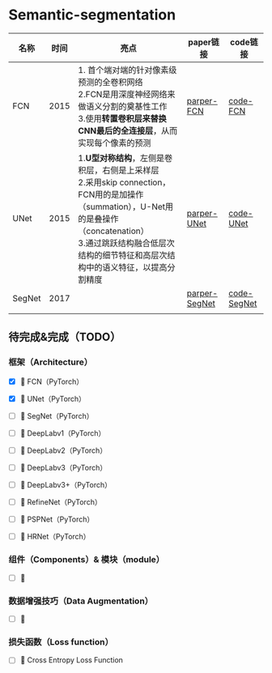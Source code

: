 # Semantic-segmentation

| 名称  | 时间 |                               亮点                            | paper链接 | code链接 |
| ----- | ---- | -------------------------------------------------------- | ------------------------------- | -------- |
| FCN   | 2015 | 1. 首个端对端的针对像素级预测的全卷积网络<br /> 2.FCN是用深度神经网络来做语义分割的奠基性工作<br />  3.使用**转置卷积层来替换CNN最后的全连接层**，从而实现每个像素的预测 | [parper-FCN](https://arxiv.org/abs/1411.4038) |  [code-FCN](https://github.com/WYH67/Semantic-segmentation/tree/main/FCN) |
| UNet  | 2015 | 1.**U型对称结构**，左侧是卷积层，右侧是上采样层<br /> 2.采用skip connection，FCN用的是加操作（summation），U-Net用的是叠操作（concatenation） <br /> 3.通过跳跃结构融合低层次结构的细节特征和高层次结构中的语义特征，以提高分割精度| [parper-UNet](https://lmb.informatik.uni-freiburg.de/people/ronneber/u-net/) | [code-UNet](https://github.com/WYH67/Semantic-segmentation/tree/main/UNet) |
| SegNet | 2017     |      |    [parper-SegNet](https://ieeexplore.ieee.org/stamp/stamp.jsp?arnumber=7803544)                              |     [code-SegNet](https://github.com/WYH67/Semantic-segmentation/blob/main/SegNet)     |
|       |      |      |                                 |          |



## 待完成&完成（TODO）

### 框架（Architecture）

- [x]  🚌 FCN（PyTorch）
- [x] 🚌 UNet（PyTorch）
- [ ] 🚌 SegNet（PyTorch）
- [ ] 🚌 DeepLabv1（PyTorch）
- [ ] 🚌 DeepLabv2（PyTorch）
- [ ] 🚌 DeepLabv3（PyTorch）
- [ ] 🚌 DeepLabv3+（PyTorch）
- [ ] 🚌 RefineNet（PyTorch）
- [ ] 🚌 PSPNet（PyTorch）
- [ ] 🚌 HRNet（PyTorch）



### 组件（Components）& 模块（module）

- [ ] 🚚



### 数据增强技巧（Data Augmentation）

- [ ] 🚕



### 损失函数（Loss function）

- [ ] 🚗 Cross Entropy Loss Function

